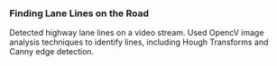 ### Finding Lane Lines on the Road

Detected highway lane lines on a video stream. Used OpencV image analysis techniques to identify lines, including Hough Transforms and Canny edge detection.









